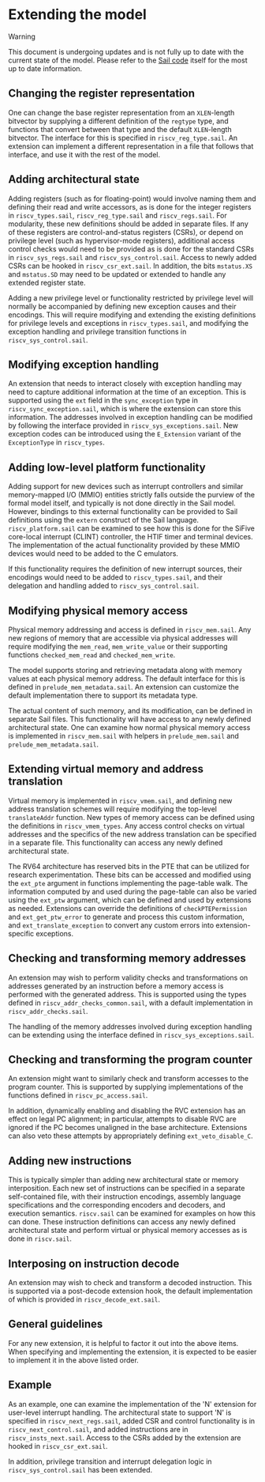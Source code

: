 Extending the model
===================

> [!WARNING]
> This document is undergoing updates and is not fully up to date
> with the current state of the model. Please refer to the
> [Sail code](../model/) itself for the most up to date information.

Changing the register representation
------------------------------------

One can change the base register representation from an `XLEN`-length
bitvector by supplying a different definition of the `regtype` type,
and functions that convert between that type and the default
`XLEN`-length bitvector.  The interface for this is specified in
`riscv_reg_type.sail`.  An extension can implement a different
representation in a file that follows that interface, and use it with
the rest of the model.

Adding architectural state
--------------------------

Adding registers (such as for floating-point) would involve naming
them and defining their read and write accessors, as is done for the
integer registers in `riscv_types.sail`, `riscv_reg_type.sail` and
`riscv_regs.sail`.  For modularity, these new definitions should be
added in separate files.  If any of these registers are
control-and-status registers (CSRs), or depend on
privilege level (such as hypervisor-mode registers), additional access
control checks would need to be provided as is done for the standard
CSRs in `riscv_sys_regs.sail` and `riscv_sys_control.sail`.  Access to
newly added CSRs can be hooked in `riscv_csr_ext.sail`. In addition,
the bits `mstatus.XS` and `mstatus.SD` may need to be updated
or extended to handle any extended register state.

Adding a new privilege level or functionality restricted by privilege
level will normally be accompanied by defining new exception causes
and their encodings.  This will require modifying and extending the
existing definitions for privilege levels and exceptions in
`riscv_types.sail`, and modifying the exception handling and privilege
transition functions in `riscv_sys_control.sail`.

Modifying exception handling
----------------------------

An extension that needs to interact closely with exception handling
may need to capture additional information at the time of an
exception.  This is supported using the `ext` field in the
`sync_exception` type in `riscv_sync_exception.sail`, which is where
the extension can store this information.  The addresses involved in
exception handling can be modified by following the interface provided
in `riscv_sys_exceptions.sail`.  New exception codes can be introduced
using the `E_Extension` variant of the `ExceptionType` in
`riscv_types`.

Adding low-level platform functionality
---------------------------------------

Adding support for new devices such as interrupt controllers and
similar memory-mapped I/O (MMIO) entities strictly falls outside the
purview of the formal model itself, and typically is not done
directly in the Sail model.  However, bindings to this external
functionality can be provided to Sail definitions using the `extern`
construct of the Sail language. `riscv_platform.sail` can be examined
to see how this is done for the SiFive core-local interrupt (CLINT)
controller, the HTIF timer and terminal devices.  The
implementation of the actual functionality provided by these MMIO
devices would need to be added to the C emulators.

If this functionality requires the definition of new interrupt
sources, their encodings would need to be added to `riscv_types.sail`,
and their delegation and handling added to `riscv_sys_control.sail`.

Modifying physical memory access
--------------------------------

Physical memory addressing and access is defined in `riscv_mem.sail`.
Any new regions of memory that are accessible via physical addresses
will require modifying the `mem_read`, `mem_write_value` or their
supporting functions `checked_mem_read` and `checked_mem_write`.

The model supports storing and retrieving metadata along with memory
values at each physical memory address.  The default interface for
this is defined in `prelude_mem_metadata.sail`.  An extension can
customize the default implementation there to support its metadata
type.

The actual content of such memory, and its modification, can be
defined in separate Sail files.  This functionality will have access
to any newly defined architectural state.  One can examine how normal
physical memory access is implemented in `riscv_mem.sail` with helpers
in `prelude_mem.sail` and `prelude_mem_metadata.sail`.

Extending virtual memory and address translation
------------------------------------------------

Virtual memory is implemented in `riscv_vmem.sail`, and defining new
address translation schemes will require modifying the top-level
`translateAddr` function.  New types of memory access can be defined
using the definitions in `riscv_vmem_types`.  Any access control
checks on virtual addresses and the specifics of the new address
translation can be specified in a separate file.  This functionality
can access any newly defined architectural state.

The RV64 architecture has reserved bits in the PTE that can be
utilized for research experimentation.  These bits can be accessed and
modified using the `ext_pte` argument in functions implementing the
page-table walk.  The information computed by and used during the
page-table can also be varied using the `ext_ptw` argument, which can
be defined and used by extensions as needed.  Extensions can override
the definitions of `checkPTEPermission` and `ext_get_ptw_error` to
generate and process this custom information, and
`ext_translate_exception` to convert any custom errors into
extension-specific exceptions.

Checking and transforming memory addresses
------------------------------------------

An extension may wish to perform validity checks and transformations
on addresses generated by an instruction before a memory access is
performed with the generated address.  This is supported using the
types defined in `riscv_addr_checks_common.sail`, with a default
implementation in `riscv_addr_checks.sail`.

The handling of the memory addresses involved during exception
handling can be extending using the interface defined in
`riscv_sys_exceptions.sail`.

Checking and transforming the program counter
---------------------------------------------

An extension might want to similarly check and transform accesses to
the program counter.  This is supported by supplying implementations
of the functions defined in `riscv_pc_access.sail`.

In addition, dynamically enabling and disabling the RVC extension has
an effect on legal PC alignment; in particular, attempts to disable
RVC are ignored if the PC becomes unaligned in the base architecture.
Extensions can also veto these attempts by appropriately defining
`ext_veto_disable_C`.

Adding new instructions
-----------------------

This is typically simpler than adding new architectural state or
memory interposition.  Each new set of instructions can be specified
in a separate self-contained file, with their instruction encodings,
assembly language specifications and the corresponding encoders and
decoders, and execution semantics. `riscv.sail` can be examined for
examples on how this can done.  These instruction definitions can
access any newly defined architectural state and perform virtual or
physical memory accesses as is done in `riscv.sail`.

Interposing on instruction decode
---------------------------------

An extension may wish to check and transform a decoded instruction.
This is supported via a post-decode extension hook, the default
implementation of which is provided in `riscv_decode_ext.sail`.

General guidelines
------------------

For any new extension, it is helpful to factor it out into the above
items.  When specifying and implementing the extension, it is expected
to be easier to implement it in the above listed order.

Example
-------

As an example, one can examine the implementation of the 'N' extension
for user-level interrupt handling.  The architectural state to support
'N' is specified in `riscv_next_regs.sail`, added CSR and control
functionality is in `riscv_next_control.sail`, and added instructions
are in `riscv_insts_next.sail`.  Access to the CSRs added by the
extension are hooked in `riscv_csr_ext.sail`.

In addition, privilege transition and interrupt delegation logic in
`riscv_sys_control.sail` has been extended.
